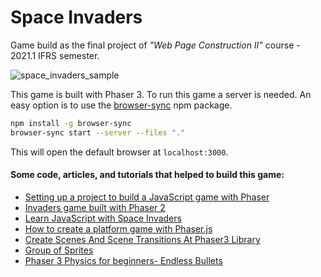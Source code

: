 # Space Invaders

Game build as the final project of _"Web Page Construction II"_ course - 2021.1 IFRS semester.

![space_invaders_sample](https://github.com/thedessa/space-invaders/assets/40365555/91dbea66-31d0-4c32-a698-623f8ea6e2df)

This game is built with Phaser 3.
To run this game a server is needed. 
An easy option is to use the [browser-sync](https://www.npmjs.com/package/browser-sync) npm package.

```bash
npm install -g browser-sync
browser-sync start --server --files "."
```

This will open the default browser at ```localhost:3000```.

#### Some code, articles, and tutorials that helped to build this game:
* [Setting up a project to build a JavaScript game with Phaser](https://flaviocopes.com/phaser-setup/)
* [Invaders game built with Phaser 2](https://phaser.io/examples/v2/games/invaders)
* [Learn JavaScript with Space Invaders](https://www.codeproject.com/Articles/681130/Learn-JavaScript-Part-2-Space-Invaders)
* [How to create a platform game with Phaser.js](https://flaviocopes.com/phaserjs-platform-game-tutorial/)
* [Create Scenes And Scene Transitions At Phaser3 Library](https://steemit.c)
* [Group of Sprites](https://docs.idew.org/video-game/project-references/phaser-coding/group-of-sprites)
* [Phaser 3 Physics for beginners- Endless Bullets](https://phasergames.com/phaser-3-physics-beginners/)

